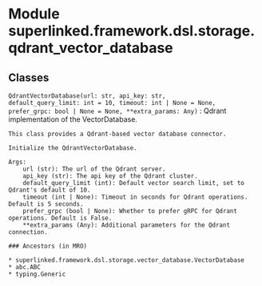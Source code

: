 Module superlinked.framework.dsl.storage.qdrant_vector_database
===============================================================

Classes
-------

`QdrantVectorDatabase(url: str, api_key: str, default_query_limit: int = 10, timeout: int | None = None, prefer_grpc: bool | None = None, **extra_params: Any)`
:   Qdrant implementation of the VectorDatabase.
    
    This class provides a Qdrant-based vector database connector.
    
    Initialize the QdrantVectorDatabase.
    
    Args:
        url (str): The url of the Qdrant server.
        api_key (str): The api key of the Qdrant cluster.
        default_query_limit (int): Default vector search limit, set to Qdrant's default of 10.
        timeout (int | None): Timeout in seconds for Qdrant operations. Default is 5 seconds.
        prefer_grpc (bool | None): Whether to prefer gRPC for Qdrant operations. Default is False.
        **extra_params (Any): Additional parameters for the Qdrant connection.

    ### Ancestors (in MRO)

    * superlinked.framework.dsl.storage.vector_database.VectorDatabase
    * abc.ABC
    * typing.Generic